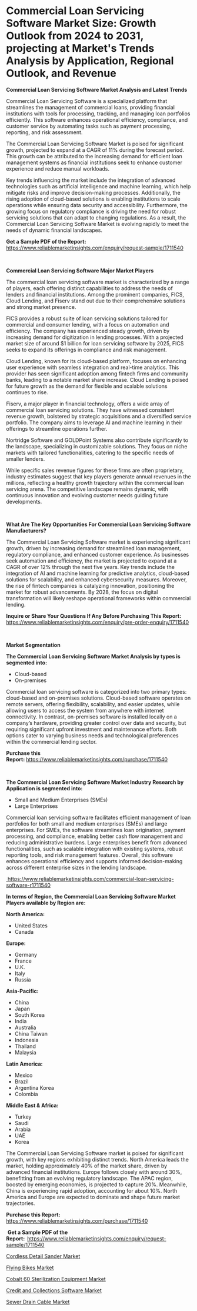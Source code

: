 <p><h1>Commercial Loan Servicing Software Market Size: Growth Outlook from 2024 to 2031, projecting at Market's Trends Analysis by Application, Regional Outlook, and Revenue</h1></p><p><strong>Commercial Loan Servicing Software Market Analysis and Latest Trends</strong></p>
<p><p>Commercial Loan Servicing Software is a specialized platform that streamlines the management of commercial loans, providing financial institutions with tools for processing, tracking, and managing loan portfolios efficiently. This software enhances operational efficiency, compliance, and customer service by automating tasks such as payment processing, reporting, and risk assessment.</p><p>The Commercial Loan Servicing Software Market is poised for significant growth, projected to expand at a CAGR of 11% during the forecast period. This growth can be attributed to the increasing demand for efficient loan management systems as financial institutions seek to enhance customer experience and reduce manual workloads. </p><p>Key trends influencing the market include the integration of advanced technologies such as artificial intelligence and machine learning, which help mitigate risks and improve decision-making processes. Additionally, the rising adoption of cloud-based solutions is enabling institutions to scale operations while ensuring data security and accessibility. Furthermore, the growing focus on regulatory compliance is driving the need for robust servicing solutions that can adapt to changing regulations. As a result, the Commercial Loan Servicing Software Market is evolving rapidly to meet the needs of dynamic financial landscapes.</p></p>
<p><strong>Get a Sample PDF of the Report:&nbsp;</strong> <a href="https://www.reliablemarketinsights.com/enquiry/request-sample/1711540?utm_campaign=1570&utm_medium=2&utm_source=Github&utm_content=ia&utm_term=22102024&utm_id=commercial-loan-servicing-software">https://www.reliablemarketinsights.com/enquiry/request-sample/1711540</a></p>
<p>&nbsp;</p>
<p><strong>Commercial Loan Servicing Software Major Market Players</strong></p>
<p><p>The commercial loan servicing software market is characterized by a range of players, each offering distinct capabilities to address the needs of lenders and financial institutions. Among the prominent companies, FICS, Cloud Lending, and Fiserv stand out due to their comprehensive solutions and strong market presence.</p><p>FICS provides a robust suite of loan servicing solutions tailored for commercial and consumer lending, with a focus on automation and efficiency. The company has experienced steady growth, driven by increasing demand for digitization in lending processes. With a projected market size of around $1 billion for loan servicing software by 2025, FICS seeks to expand its offerings in compliance and risk management.</p><p>Cloud Lending, known for its cloud-based platform, focuses on enhancing user experience with seamless integration and real-time analytics. This provider has seen significant adoption among fintech firms and community banks, leading to a notable market share increase. Cloud Lending is poised for future growth as the demand for flexible and scalable solutions continues to rise.</p><p>Fiserv, a major player in financial technology, offers a wide array of commercial loan servicing solutions. They have witnessed consistent revenue growth, bolstered by strategic acquisitions and a diversified service portfolio. The company aims to leverage AI and machine learning in their offerings to streamline operations further.</p><p>Nortridge Software and GOLDPoint Systems also contribute significantly to the landscape, specializing in customizable solutions. They focus on niche markets with tailored functionalities, catering to the specific needs of smaller lenders.</p><p>While specific sales revenue figures for these firms are often proprietary, industry estimates suggest that key players generate annual revenues in the millions, reflecting a healthy growth trajectory within the commercial loan servicing arena. The competitive landscape remains dynamic, with continuous innovation and evolving customer needs guiding future developments.</p></p>
<p>&nbsp;</p>
<p><strong>What Are The Key Opportunities For Commercial Loan Servicing Software Manufacturers?</strong></p>
<p><p>The Commercial Loan Servicing Software market is experiencing significant growth, driven by increasing demand for streamlined loan management, regulatory compliance, and enhanced customer experience. As businesses seek automation and efficiency, the market is projected to expand at a CAGR of over 12% through the next five years. Key trends include the integration of AI and machine learning for predictive analytics, cloud-based solutions for scalability, and enhanced cybersecurity measures. Moreover, the rise of fintech companies is catalyzing innovation, positioning the market for robust advancements. By 2028, the focus on digital transformation will likely reshape operational frameworks within commercial lending.</p></p>
<p><strong>Inquire or Share Your Questions If Any Before Purchasing This Report:</strong> <a href="https://www.reliablemarketinsights.com/enquiry/pre-order-enquiry/1711540?utm_campaign=1570&utm_medium=2&utm_source=Github&utm_content=ia&utm_term=22102024&utm_id=commercial-loan-servicing-software">https://www.reliablemarketinsights.com/enquiry/pre-order-enquiry/1711540</a></p>
<p>&nbsp;</p>
<p><strong>Market Segmentation</strong></p>
<p><strong>The Commercial Loan Servicing Software Market Analysis by types is segmented into:</strong></p>
<p><ul><li>Cloud-based</li><li>On-premises</li></ul></p>
<p><p>Commercial loan servicing software is categorized into two primary types: cloud-based and on-premises solutions. Cloud-based software operates on remote servers, offering flexibility, scalability, and easier updates, while allowing users to access the system from anywhere with internet connectivity. In contrast, on-premises software is installed locally on a company’s hardware, providing greater control over data and security, but requiring significant upfront investment and maintenance efforts. Both options cater to varying business needs and technological preferences within the commercial lending sector.</p></p>
<p><strong>Purchase this Report:&nbsp;</strong><a href="https://www.reliablemarketinsights.com/purchase/1711540?utm_campaign=1570&utm_medium=2&utm_source=Github&utm_content=ia&utm_term=22102024&utm_id=commercial-loan-servicing-software">https://www.reliablemarketinsights.com/purchase/1711540</a></p>
<p>&nbsp;</p>
<p><strong>The Commercial Loan Servicing Software Market Industry Research by Application is segmented into:</strong></p>
<p><ul><li>Small and Medium Enterprises (SMEs)</li><li>Large Enterprises</li></ul></p>
<p><p>Commercial loan servicing software facilitates efficient management of loan portfolios for both small and medium enterprises (SMEs) and large enterprises. For SMEs, the software streamlines loan origination, payment processing, and compliance, enabling better cash flow management and reducing administrative burdens. Large enterprises benefit from advanced functionalities, such as scalable integration with existing systems, robust reporting tools, and risk management features. Overall, this software enhances operational efficiency and supports informed decision-making across different enterprise sizes in the lending landscape.</p></p>
<p><a href="https://www.reliablemarketinsights.com/commercial-loan-servicing-software-r1711540?utm_campaign=1570&utm_medium=2&utm_source=Github&utm_content=ia&utm_term=22102024&utm_id=commercial-loan-servicing-software">&nbsp;https://www.reliablemarketinsights.com/commercial-loan-servicing-software-r1711540</a></p>
<p><strong>In terms of Region, the Commercial Loan Servicing Software Market Players available by Region are:</strong></p>
<p>
    <p> <strong> North America: </strong>
        <ul>
            <li>United States</li>
            <li>Canada</li>
        </ul>
        </p> 
    <p> <strong> Europe: </strong>
        <ul>
            <li>Germany</li>
            <li>France</li>
            <li>U.K.</li>
            <li>Italy</li>
            <li>Russia</li>
        </ul>
        </p> 
    <p> <strong> Asia-Pacific: </strong>
        <ul>
            <li>China</li>
            <li>Japan</li>
            <li>South Korea</li>
            <li>India</li>
            <li>Australia</li>
            <li>China Taiwan</li>
            <li>Indonesia</li>
            <li>Thailand</li>
            <li>Malaysia</li>
        </ul>
        </p> 
    <p> <strong> Latin America: </strong>
        <ul>
            <li>Mexico</li>
            <li>Brazil</li>
            <li>Argentina Korea</li>
            <li>Colombia</li>
        </ul>
        </p> 
    <p> <strong> Middle East & Africa: </strong>
        <ul>
            <li>Turkey</li>
            <li>Saudi</li>
            <li>Arabia</li>
            <li>UAE</li>
            <li>Korea</li>
        </ul>
    </p>
    </p>
<p><p>The Commercial Loan Servicing Software market is poised for significant growth, with key regions exhibiting distinct trends. North America leads the market, holding approximately 40% of the market share, driven by advanced financial institutions. Europe follows closely with around 30%, benefitting from an evolving regulatory landscape. The APAC region, boosted by emerging economies, is projected to capture 20%. Meanwhile, China is experiencing rapid adoption, accounting for about 10%. North America and Europe are expected to dominate and shape future market trajectories.</p></p>
<p><strong>Purchase this Report: </strong><a href="https://www.reliablemarketinsights.com/purchase/1711540?utm_campaign=1570&utm_medium=2&utm_source=Github&utm_content=ia&utm_term=22102024&utm_id=commercial-loan-servicing-software">https://www.reliablemarketinsights.com/purchase/1711540</a></p>
<p>&nbsp;<strong>Get a Sample PDF of the Report:&nbsp;&nbsp;</strong><a href="https://www.reliablemarketinsights.com/enquiry/request-sample/1711540?utm_campaign=1570&utm_medium=2&utm_source=Github&utm_content=ia&utm_term=22102024&utm_id=commercial-loan-servicing-software">https://www.reliablemarketinsights.com/enquiry/request-sample/1711540</a></p>
<p><strong></strong></p>
<p><p><a href="https://issuu.com/reportprime-2/docs/cordless-detail-sander-market-size-_9721792e65f445?utm_campaign=1570&utm_medium=2&utm_source=Github&utm_content=ia&utm_term=22102024&utm_id=commercial-loan-servicing-software">Cordless Detail Sander Market</a></p><p><a href="https://www.linkedin.com/pulse/flying-bikes-market-size-status-forecast-2024-2031-topicsco-6dk8f?utm_campaign=1570&utm_medium=2&utm_source=Github&utm_content=ia&utm_term=22102024&utm_id=commercial-loan-servicing-software">Flying Bikes Market</a></p><p><a href="https://www.linkedin.com/pulse/booming-cobalt-60-sterilization-equipment-market-sector-analysis-aadcf?utm_campaign=1570&utm_medium=2&utm_source=Github&utm_content=ia&utm_term=22102024&utm_id=commercial-loan-servicing-software">Cobalt 60 Sterilization Equipment Market</a></p><p><a href="https://github.com/AfsanaMia652/Market-Research-Report-List-1/blob/main/credit-and-collections-software-market.md?utm_campaign=1570&utm_medium=2&utm_source=Github&utm_content=ia&utm_term=22102024&utm_id=commercial-loan-servicing-software">Credit and Collections Software Market</a></p><p><a href="https://www.linkedin.com/pulse/surfing-sewer-drain-cable-wave-riding-market-currents-2031-topicsco-cbkuf?utm_campaign=1570&utm_medium=2&utm_source=Github&utm_content=ia&utm_term=22102024&utm_id=commercial-loan-servicing-software">Sewer Drain Cable Market</a></p></p>